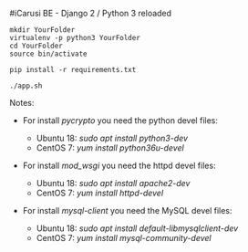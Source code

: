 #iCarusi BE - Django 2 / Python 3 reloaded

```
mkdir YourFolder
virtualenv -p python3 YourFolder
cd YourFolder
source bin/activate

pip install -r requirements.txt

./app.sh
```

Notes:
- For install *pycrypto* you need the python devel files:
  - Ubuntu 18: *sudo apt install python3-dev*
  - CentOS 7: *yum install python36u-devel*

- For install *mod_wsgi* you need the httpd devel files:
  - Ubuntu 18: *sudo apt install apache2-dev*
  - CentOS 7: *yum install httpd-devel*

- For install *mysql-client* you need the MySQL devel files:
  - Ubuntu 18: *sudo apt install default-libmysqlclient-dev*
  - CentOS 7: *yum install mysql-community-devel*


